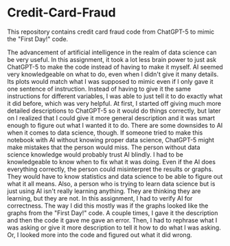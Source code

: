 # Credit-Card-Fraud
This repository contains credit card fraud code from ChatGPT-5 to mimic the "First Day!" code.

  The advancement of artificial intelligence in the realm of data science can be very useful. In this assignment, it took a lot less brain power to just ask ChatGPT-5 to make the code instead of having to make it myself. AI seemed very knowledgeable on what to do, even when I didn't give it many details. Its plots would match what I was supposed to mimic even if I only gave it one sentence of instruction. Instead of having to give it the same instructions for different variables, I was able to just tell it to do exactly what it did before, which was very helpful. At first, I started off giving much more detailed descriptions to ChatGPT-5 so it would do things correctly, but later on I realized that I could give it more general description and it was smart enough to figure out what I wanted it to do. 
  There are some downsides to AI when it comes to data science, though. If someone tried to make this notebook with AI without knowing proper data science, ChatGPT-5 might make mistakes that the person would miss. The person without data science knowledge would probably trust AI blindly. I had to be knowledgeable to know when to fix what it was doing. Even if the AI does everything correctly, the person could misinterpret the results or graphs. They would have to know statistics and data science to be able to figure out what it all means. Also, a person who is trying to learn data science but is just using AI isn't really learning anything. They are thinking they are learning, but they are not. In this assignment, I had to verify AI for correctness. The way I did this mostly was if the graphs looked like the graphs from the "First Day!" code. A couple times, I gave it the description and then the code it gave me gave an error. Then, I had to rephrase what I was asking or give it more description to tell it how to do what I was asking. Or, I looked more into the code and figured out what it did wrong. 
  
